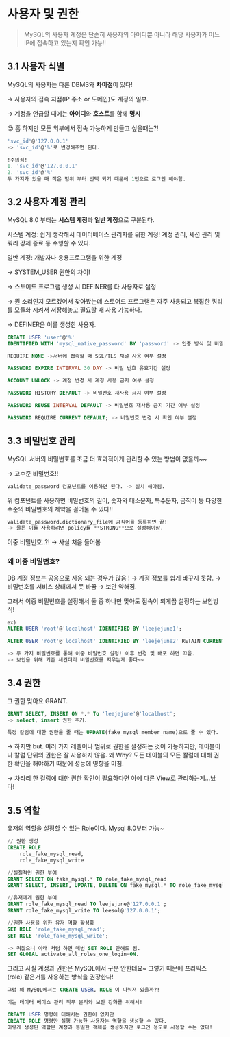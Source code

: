 # 사용자 및 권한

> MySQL의 사용자 계정은 단순히 사용자의 아이디뿐 아니라 해당 사용자가 어느 IP에 접속하고 있는지 확인 가능!!
>

## 3.1 사용자 식별

MySQL의 사용자는 다른 DBMS와 **차이점**이 있다!

→ 사용자의 접속 지점(IP 주소 or 도메인)도 계정의 일부.

→ 계정을 언급할 때에는 **아이디**와 **호스트**를 함께 **명시**

😒 흠 하지만 모든 외부에서 접속 가능하게 만들고 싶을때는?!

```sql
'svc_id'@'127.0.0.1'
-> 'svc_id'@'%'로 변경해주면 된다.

!주의점!
1. 'svc_id'@'127.0.0.1'
2. 'svc_id'@'%'
두 가지가 있을 때 작은 범위 부터 선택 되기 때문에 1번으로 로그인 해야함.
```

## 3.2 사용자 계정 관리

MySQL 8.0 부터는 **시스템 계정**과 **일반 계정**으로 구분된다.

시스템 계정: 쉽게 생각해서 데이터베이스 관리자를 위한 계정! 계정 관리, 셰션 관리 및 쿼리 강제 종료 등 수행할 수 있다.

일반 계정: 개발자나 응용프로그램을 위한 계정

→ SYSTEM_USER 권한의 차이!

→ 스토어드 프로그램 생성 시 DEFINER를 타 사용자로 설정

→ 뭔 소리인지 모르겠어서 찾아봤는데 스토어드 프로그램은 자주 사용되고 복잡한 쿼리를 모듈화 시켜서 저장해놓고 필요할 때 사용 가능하다.

→ DEFINER은 이를 생성한 사용자.

```sql
CREATE USER 'user'@'%'
IDENTIFIED WITH 'mysql_native_password' BY 'password' -> 인증 방식 및 비밀 번호 선택

REQUIRE NONE ->서버에 접속할 때 SSL/TLS 채널 사용 여부 설정

PASSWORD EXPIRE INTERVAL 30 DAY -> 비밀 번호 유효기간 설정

ACCOUNT UNLOCK -> 계정 변경 시 계정 사용 금지 여부 설정

PASSWORD HISTORY DEFAULT -> 비밀번호 재사용 금지 여부 설정

PASSWORD REUSE INTERVAL DEFAULT -> 비밀번호 재사용 금지 기간 여부 설정

PASSWORD REQUIRE CURRENT DEFAULT; -> 비밀번호 변경 시 확인 여부 설정
```

## 3.3 비밀번호 관리

MySQL 서버의 비밀번호를 조금 더 효과적이게 관리할 수 있는 방법이 없을까~~

→ 고수준 비밀번호!!

```sql
validate_password 컴포넌트를 이용하면 된다. -> 설치 해야됨.
```

위 컴포넌트를 사용하면 비밀번호의 길이, 숫자와 대소문자, 특수문자, 금칙어 등 다양한 수준의 비밀번호의 제약을 걸어둘 수 있다!!

```sql
validate_password.dictionary_file에 금칙어를 등록하면 끝!
-> 물론 이를 사용하려면 policy를 **STRONG**으로 설정해야함.
```

이중 비밀번호..?! → 사실 처음 들어봄

### 왜 이중 비밀번호?

DB 계정 정보는 공용으로 사용 되는 경우가 많음 ! → 계정 정보를 쉽게 바꾸지 못함. → 비밀번호를 서비스 상태에서 못 바꿈 → 보안 약해짐.

그래서 이중 비밀번호를 설정해서 둘 중 하나만 맞아도 접속이 되게끔 설정하는 보안방식!

```sql
ex)
ALTER USER 'root'@'localhost' IDENTIFIED BY 'leejejune1';

ALTER USER 'root'@'localhost' IDENTIFIED BY 'leejejune2' RETAIN CURRENT PASSWORD;

-> 두 가지 비밀번호를 통해 이중 비밀번호 설정! 이후 변경 및 배포 하면 끄읕.
-> 보안을 위해 기존 세컨더리 비밀번호를 지우는게 좋다~~
```

## 3.4 권한

그 권한 맞아요 GRANT.

```sql
GRANT SELECT, INSERT ON *.* To 'leejejune'@'localhost';
-> select, insert 권한 주기.

특정 칼럼에 대한 권한을 줄 때는 UPDATE(fake_mysql_member_name)으로 줄 수 있다.
```

→ 하지만 but. 여러 가지 레벨이나 범위로 권한을 설정하는 것이 가능하지만, 테이블이나 칼럼 단위의 권한은 잘 사용하지 않음. 왜 Why? 모든 테이블의 모든 칼럼에 대해 권한 확인을 해야하기 때문에 성능에 영향을 미침.

→ 차라리 한 컬럼에 대한 권한 확인이 필요하다면 아예 다른 View로 관리하는게…났다!

## 3.5 역할

유저의 역할을 설정할 수 있는 Role이다. Mysql 8.0부터 가능~

```sql
// 권한 생성
CREATE ROLE
	role_fake_mysql_read,
	role_fake_mysql_write

//실질적인 권한 부여
GRANT SELECT ON fake_mysql.* TO role_fake_mysql_read
GRANT SELECT, INSERT, UPDATE, DELETE ON fake_mysql.* TO role_fake_mysql_read

//유저에게 권한 부여
GRANT role_fake_mysql_read TO leejejune@'127.0.0.1';
GRANT role_fake_mysql_write TO leesol@'127.0.0.1';

//권한 사용을 위한 유저 역할 활성화
SET ROLE 'role_fake_mysql_read';
SET ROLE 'role_fake_mysql_write';

-> 귀찮으니 아래 처럼 하면 매번 SET ROLE 안해도 됨.
SET GLOBAL activate_all_roles_one_login=ON.
```

그리고 사실 계정과 권한은 MySQL에서 구분 안한데요~ 그렇기 때문에 프리픽스 (role) 같은거를 사용하는 방식을 권장한다!

```sql
그럼 왜 MySQL에서는 CREATE USER, ROLE 이 나눠져 있을까?!

이는 데이터 베이스 관리 직무 분리와 보안 강화를 위해서!

CREATE USER 명령에 대해서는 권한이 없지만 
CREATE ROLE 명령만 실행 가능한 사용자는 역할을 생성할 수 있다.
이렇게 생성된 역할은 계정과 동일한 객체를 생성하지만 로그인 용도로 사용할 수는 없다!
```